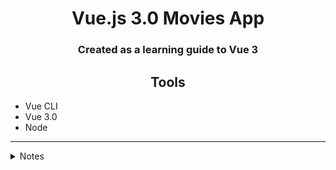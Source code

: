 <h1 align="center"> Vue.js 3.0 Movies App </h1>
<h3 align="center">Created as a learning guide to Vue 3</h3>
<h2 align="center"> Tools </h2>

<ul>
<li>Vue CLI</li>
<li>Vue 3.0</li>
<li>Node</li>
</ul>

---

<details>
<summary>Notes</summary>

<h4 align="center">Component Structure:</h4>

```
<template></template>
<script></script>
<style></style>
```

<h4 align="center">State</h4>
<p>State is stored in the export statement within a key called 'data'.</p>

```
Accessing State:
{{ var_name }}
```

<h4 align="center">Listen Events</h4>

```
<button v-on:click="functionName">

            or:

<button @click="functionName">
```

<h4 align="center">Hooks</h4>

Goes inside the methods object

- Mounted - runs when the component is loaded

</details>
